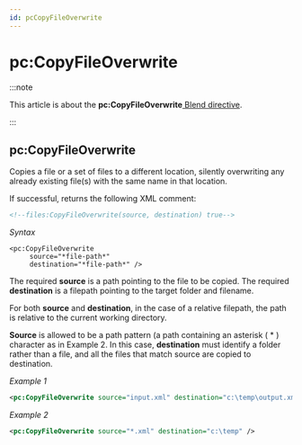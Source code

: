 ```yaml
---
id: pcCopyFileOverwrite
---
```


# pc:CopyFileOverwrite




:::note

This article is about the **pc:CopyFileOverwrite**[ Blend directive](/docs/Repositories/Blend_directives).

:::

## **pc:CopyFileOverwrite**

Copies a file or a set of files to a different location, silently overwriting any already existing file(s) with the same name in that location.

If successful, returns the following XML comment:

```xml
<!--files:CopyFileOverwrite(source, destination) true-->
```

*Syntax*

```
<pc:CopyFileOverwrite
     source="*file-path*"
     destination="*file-path*" />
```

The required **source** is a path pointing to the file to be copied. The required **destination** is a filepath pointing to the target folder and filename.

For both **source** and **destination**, in the case of a relative filepath, the path is relative to the current working directory.

**Source** is allowed to be a path pattern (a path containing an asterisk ( * ) character as in Example 2. In this case, **destination** must identify a folder rather than a file, and all the files that match source are copied to destination.

*Example 1*

```xml
<pc:CopyFileOverwrite source="input.xml" destination="c:\temp\output.xml" />
```

*Example 2*

```xml
<pc:CopyFileOverwrite source="*.xml" destination="c:\temp" />
```

 